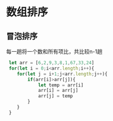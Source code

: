 # 数组排序

## 冒泡排序

每一趟将一个数和所有项比，共比较n-1趟

```js
 let arr = [6,2,9,3,8,1,67,33,24]
 for(let i = 0;i<arr.length;i++){
 	for(let j = i+1;j<arr.length;j++){
 		if(arr[i]>arr[j]){
 			let temp = arr[i]
 			arr[i] = arr[j]
 			arr[j] = temp
 		}
 	}
 }
```

